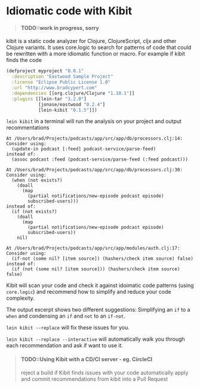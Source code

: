# Idiomatic code with Kibit

> #### TODO::work in progress, sorry

kibit is a static code analyzer for Clojure, ClojureScript, cljx and other Clojure variants. It uses core.logic to search for patterns of code that could be rewritten with a more idiomatic function or macro. For example if kibit finds the code


```clojure
(defproject myproject "0.0.1"
  :description "Eastwood Sample Project"
  :license "Eclipse Public License 1.0"
  :url "http://www.bradcypert.com"
  :dependencies [[org.clojure/Clojure "1.10.1"]]
  :plugins [[lein-tar "3.2.0"]
            [jonase/eastwood "0.2.4"]
            [lein-kibit "0.1.5"]])
```

`lein kibit` in a terminal will run the analysis on your project and output recommentations

```shell
At /Users/brad/Projects/podcasts/app/src/app/db/processors.clj:14:
Consider using:
  (update-in podcast [:feed] podcast-service/parse-feed)
instead of:
  (assoc podcast :feed (podcast-service/parse-feed (:feed podcast)))

At /Users/brad/Projects/podcasts/app/src/app/db/processors.clj:30:
Consider using:
  (when (not exists?)
    (doall
      (map
        (partial notifications/new-episode podcast episode)
        subscribed-users)))
instead of:
  (if (not exists?)
    (doall
      (map
        (partial notifications/new-episode podcast episode)
        subscribed-users))
    nil)

At /Users/brad/Projects/podcasts/app/src/app/modules/auth.clj:17:
Consider using:
  (if-not (some nil? [item source]) (hashers/check item source) false)
instead of:
  (if (not (some nil? [item source])) (hashers/check item source) false)
```

Kibit will scan your code and check it against idoimatic code patterns (using `core.logic`) and recommend how to simplify and reduce your code complexity.

The output excerpt shows two different suggestions: Simplifying an `if` to a `when` and condensing an `if` and `not` to an `if-not`.

`lein kibit --replace` will fix these issues for you.

`lein kibit --replace --interactive` will automatically walk you through each recommendation and ask if want to use it.



> #### TODO::Using Kibit with a CD/CI server - eg. CircleCI
> reject a build if Kibit finds issues with your code
> automatically apply and commit recommendations from kibit into a Pull Request
